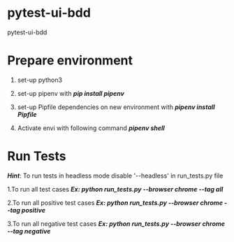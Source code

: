 # pytest-ui-bdd
pytest-ui-bdd

# Prepare environment
1. set-up python3

2. set-up pipenv with ***pip install pipenv***

3. set-up Pipfile dependencies on new environment with ***pipenv install Pipfile***

4. Activate envi with following command ***pipenv shell***
 

    
# Run Tests  

***Hint***: To run tests in headless mode disable '--headless' in run_tests.py file

1.To run all test cases  ***Ex: python run_tests.py --browser chrome --tag all***

2.To run all positive test cases  ***Ex: python run_tests.py --browser chrome --tag positive***

3.To run all negative test cases  ***Ex: python run_tests.py --browser chrome --tag negative***